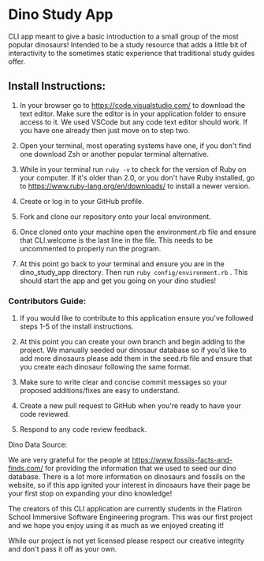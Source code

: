# Dino Study App
CLI app meant to give a basic introduction to a small group of the most popular dinosaurs!  Intended to be a study resource that adds a little bit of interactivity to the sometimes static experience that traditional study guides offer.


## Install Instructions:

1) In your browser go to https://code.visualstudio.com/ to download the text editor. Make sure the editor is in your application folder to ensure access to it. We used VSCode but any code text editor should work. If you have one already then just move on to step two.

2) Open your terminal, most operating systems have one, if you don't find one download Zsh or another popular terminal alternative.

3) While in your terminal run
```ruby -v```
to check for the version of Ruby on your computer. If it's older than 2.0, or you don't have Ruby installed, go to https://www.ruby-lang.org/en/downloads/ to install a newer version.

4) Create or log in to your GitHub profile.

5) Fork and clone our repository onto your local environment.

6) Once cloned onto your machine open the environment.rb file and ensure that CLI.welcome is the last line in the file. This needs to be uncommented to properly run the program.

7) At this point go back to your terminal and ensure you are in the dino_study_app directory. Then run
```ruby config/environment.rb```
. This should start the app and get you going on your dino studies!


### Contributors Guide:

1) If you would like to contribute to this application ensure you've followed steps 1-5 of the install instructions.

2) At this point you can create your own branch and begin adding to the project. We manually seeded our dinosaur database so if you'd like to add more dinosaurs please add them in the seed.rb file and ensure that you create each dinosaur following the same format.

3) Make sure to write clear and concise commit messages so your proposed additions/fixes are easy to understand.

4) Create a new pull request to GitHub when you're ready to have your code reviewed.

5) Respond to any code review feedback.


Dino Data Source:

We are very grateful for the people at https://www.fossils-facts-and-finds.com/ for providing the information that we used to seed our dino database. There is a lot more information on dinosaurs and fossils on the website, so if this app ignited your interest in dinosaurs have their page be your first stop on expanding your dino knowledge!


The creators of this CLI application are currently students in the Flatiron School Immersive Software Engineering program. This was our first project and we hope you enjoy using it as much as we enjoyed creating it!



While our project is not yet licensed please respect our creative integrity and don't pass it off as your own.
